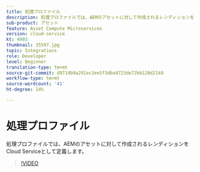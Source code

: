 ```yaml
---
title: 処理プロファイル
description: 処理プロファイルでは、AEMのアセットに対して作成されるレンディションをCloud Serviceとして定義します。
sub-product: アセット
feature: Asset Compute Microservices
version: cloud-service
kt: 4993
thumbnail: 35597.jpg
topic: Integrations
role: Developer
level: Beginner
translation-type: tm+mt
source-git-commit: d9714b9a291ec3ee5f3dba9723de72bb120d2149
workflow-type: tm+mt
source-wordcount: '41'
ht-degree: 14%

---
```



# 処理プロファイル

処理プロファイルでは、AEMのアセットに対して作成されるレンディションをCloud Serviceとして定義します。

>[!VIDEO](https://video.tv.adobe.com/v/35597/?quality=12&learn=on&hidetitle=true)
